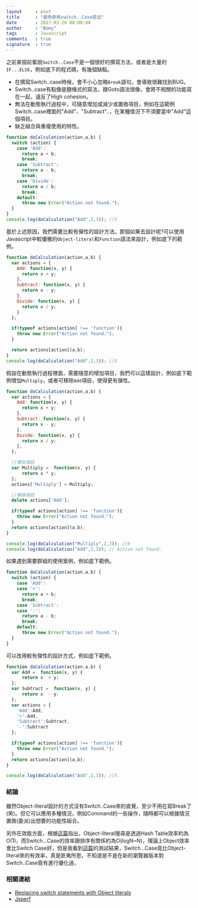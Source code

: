 ```yaml
---
layout     : post
title      : "避免使用switch..Case語法"
date       : 2017-03-26 00:00:00
author     : "Bomy"
tags       : Javascript
comments   : true
signature  : true
---
```

之前某個前輩說`Switch..Case`不是一個很好的撰寫方法，或者是大量的`IF...ELSE`，例如底下的程式碼，有幾個缺點。

 * 在撰寫Switch..case時候，會不小心忽略`Break`語句，會導致很難找到BUG。
 * Switch..case有點像是麵條式的寫法，跟Goto語法很像，會將不相關的功能寫在一起，違反了High cohesion。
 * 無法在動態執行過程中，可隨意增加或減少或置換項目，例如在這範例Switch..case裡面的"Add"、"Subtract"..，在某種情況下不須要當中"Add"這個項目。
 * 缺乏組合與重複使用的特性。
``` javascript
function doCalculation(action,a,b) {
  switch (action) {
    case 'Add':
      return a + b;
      break;
    case 'Subtract':
      return a - b;
      break;
    case 'Divide':
      return a / b;
      break;
    default:
      throw new Error("Action not found.");
  }
}
console.log(doCalculation("Add",2,3)); //5
```
基於上述原因，我們需要比較有彈性的設計方法。那個如果去設計呢?可以使用Javascript中較優雅的`Object-literal`和`Function`語法來設計，例如底下的範例。

``` javascript
function doCalculation(action,a,b) {
  var actions = {
    Add: function(x, y) {
      return x + y;
    },
    Subtract: function(x, y) {
      return x - y;
    },
    Divide: function(x, y) {
      return x / y;
    }
  };

  if(typeof actions[action] !== 'function'){
    throw new Error("Action not found.");
  }

  return actions[action](a,b);
}
console.log(doCalculation("Add",2,3)); //5
```
假設在動態執行過程裡面，需要隨意的增加項目，我們可以這樣設計，例如底下範例增加`Multiply`，或者可移除`Add`項目，使得更有彈性。

``` javascript
function doCalculation(action,a,b) {
  var actions = {
    Add: function(x, y) {
      return x + y;
    },
    Subtract: function(x, y) {
      return x - y;
    },
    Divide: function(x, y) {
      return x / y;
    },
  };

  //增加項目
  var Multiply =  function(x, y) {
      return x * y;
  };
  actions['Multiply'] = Multiply;

  //移除項目
  delete actions['Add'];

  if(typeof actions[action] !== 'function'){
    throw new Error("Action not found.");
  }
  return actions[action](a,b);
}

console.log(doCalculation("Multiply",2,3)); //6
console.log(doCalculation("Add",2,3)); // Action not found.
```
如果遇到需要群組的使用案例，例如底下範例。
``` javascript
function doCalculation(action,a,b) {
  switch (action) {
    case 'Add':
    case '+':
      return a + b;
      break;
    case 'Subtract':
    case '-':  
      return a - b;
      break;
    default:
      throw new Error("Action not found.");
  }
}
```

可以改用較有彈性的設計方式，例如底下範例。
``` javascript
function doCalculation(action,a,b) {
  var Add =  function(x, y) {
      return x  + y;
  };
  var Subtract =  function(x, y) {
      return x  - y;
  };
  var actions = {
    'Add':Add,
    '+':Add,
    'Subtract':Subtract,
    '-':Subtract
  };

  if(typeof actions[action] !== 'function'){
    throw new Error("Action not found.");
  }
  return actions[action](a,b);
}

console.log(doCalculation("Add",2,3)); //5.
```
### 結論
雖然Object-literal設計的方式沒有Switch..Case來的直覺，至少不用在寫Break了(笑)。但它可以應用多種情況，例如Command的一些操作，隨時都可以根據情況置換(委派)出想要的功能性組合。

另外在效能方面，根據[這篇](https://toddmotto.com/deprecating-the-switch-statement-for-object-literals/)指出，Object-literal搜尋是透過Hash Table效率約為O(1)，而Switch...Case的效率跟排序有關係約為O(logN~N)，理論上Object效率會比Switch Case好，但是我看到[這篇](https://jsperf.com/switch-from-switches/)的測試結果，Switch...Case竟比Object-literal來的有效率，真是匪夷所思，不知道是不是在新的瀏覽器版本對Switch..Case竟有進行優化過，

### 相關連結
* [Replacing switch statements with Object literals](https://toddmotto.com/deprecating-the-switch-statement-for-object-literals/)
* [Jsperf](https://jsperf.com)
